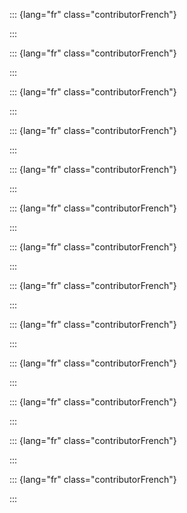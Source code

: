

::: {lang="fr" class="contributorFrench"}



:::



::: {lang="fr" class="contributorFrench"}



:::



::: {lang="fr" class="contributorFrench"}



:::



::: {lang="fr" class="contributorFrench"}



:::



::: {lang="fr" class="contributorFrench"}



:::



::: {lang="fr" class="contributorFrench"}



:::



::: {lang="fr" class="contributorFrench"}



:::



::: {lang="fr" class="contributorFrench"}



:::



::: {lang="fr" class="contributorFrench"}



:::



::: {lang="fr" class="contributorFrench"}



:::



::: {lang="fr" class="contributorFrench"}



:::



::: {lang="fr" class="contributorFrench"}



:::



::: {lang="fr" class="contributorFrench"}



:::

